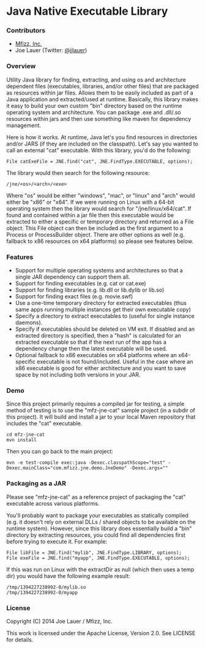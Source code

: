 Java Native Executable Library
=================================

### Contributors

 - [Mfizz, Inc.](http://mfizz.com)
 - Joe Lauer (Twitter: [@jjlauer](http://twitter.com/jjlauer))

### Overview

Utility Java library for finding, extracting, and using os and architecture
dependent files (executables, libraries, and/or other files) that are packaged
as resources within jar files. Allows them to be easily included as part of a
Java application and extracted/used at runtime. Basically, this library makes
it easy to build your own custom "bin" directory based on the runtime operating
system and architecture.  You can package .exe and .dll/.so resources within
jars and then use something like maven for dependency management.

Here is how it works. At runtime, Java let's you find resources in directories
and/or JARS (if they are included on the classpath). Let's say you wanted to call
an external "cat" executable. With this library, you'd do the following:

    File catExeFile = JNE.find("cat", JNE.FindType.EXECUTABLE, options);

The library would then search for the following resource:

    /jne/<os>/<arch>/<exe>

Where "os" would be either "windows", "mac", or "linux" and "arch" would either
be "x86" or "x64". If we were running on Linux with a 64-bit operating system
then the library would search for "/jne/linux/x64/cat". If found and contained
within a jar file then this executable would be extracted to either a specific
or temporary directory and returned as a File object. This File object can then
be included as the first argument to a Process or ProcessBuilder object. There
are other options as well (e.g. fallback to x86 resources on x64 platforms) so
please see features below.

### Features

 - Support for multiple operating systems and architectures so that a single
   JAR dependency can support them all.
 - Support for finding executables (e.g. cat or cat.exe)
 - Support for finding libraries (e.g. lib.dll or lib.dylib or lib.so)
 - Support for finding exact files (e.g. movie.swf)
 - Use a one-time temporary directory for extracted executables (thus same apps
   running multiple instances get their own executable copy)
 - Specify a directory to extract executables to (useful for single instance
   daemons).
 - Specify if executables should be deleted on VM exit. If disabled and an
   extracted directory is specified, then a "hash" is calculated for an extracted
   executable so that if the next run of the app has a dependency change then
   the latest executable will be used.
 - Optional fallback to x86 executables on x64 platforms where an x64-specific
   executable is not found/included.  Useful in the case where an x86 executable
   is good for either architecture and you want to save space by not including both
   versions in your JAR.

### Demo

Since this project primarily requires a compiled jar for testing, a simple method
of testing is to use the "mfz-jne-cat" sample project (in a subdir of this project).
It will build and install a jar to your local Maven repository that includes
the "cat" executable.

    cd mfz-jne-cat
    mvn install

Then you can go back to the main project:

    mvn -e test-compile exec:java -Dexec.classpathScope="test" -Dexec.mainClass="com.mfizz.jne.demo.JneDemo" -Dexec.args=""

### Packaging as a JAR

Please see "mfz-jne-cat" as a reference project of packaging the "cat"
executable across various platforms.

You'll probably want to package your executables as statically compiled (e.g. it
doesn't rely on external DLLs / shared objects to be available on the runtime system).
However, since this library does essentially build a "bin" directory by extracting
resources, you could find all dependencies first before trying to execute it.
For example:

    File libFile = JNE.find("mylib", JNE.FindType.LIBRARY, options);
    File exeFile = JNE.find("myapp", JNE.FindType.EXECUTABLE, options);

If this was run on Linux with the extractDir as null (which then uses a temp dir)
you would have the following example result:

    /tmp/1394227238992-0/mylib.so
    /tmp/1394227238992-0/myapp

### License

Copyright (C) 2014 Joe Lauer / Mfizz, Inc.

This work is licensed under the Apache License, Version 2.0. See LICENSE for details.